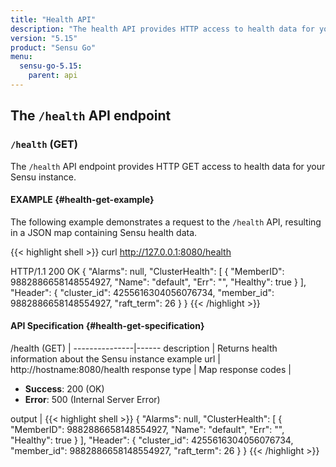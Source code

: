 ```yaml
---
title: "Health API"
description: "The health API provides HTTP access to health data for your Sensu instance. Here’s a reference for the health API in Sensu Go, including examples for returning health information about your Sensu instance. Read on for the full reference."
version: "5.15"
product: "Sensu Go"
menu:
  sensu-go-5.15:
    parent: api
---
```


## The `/health` API endpoint

### `/health` (GET)

The `/health` API endpoint provides HTTP GET access to health data for your Sensu instance.

#### EXAMPLE {#health-get-example}

The following example demonstrates a request to the `/health` API, resulting in
a JSON map containing Sensu health data.

{{< highlight shell >}}
curl http://127.0.0.1:8080/health

HTTP/1.1 200 OK
{
  "Alarms": null,
  "ClusterHealth": [
    {
      "MemberID": 9882886658148554927,
      "Name": "default",
      "Err": "",
      "Healthy": true
    }
  ],
  "Header": {
    "cluster_id": 4255616304056076734,
    "member_id": 9882886658148554927,
    "raft_term": 26
  }
}
{{< /highlight >}}

#### API Specification {#health-get-specification}

/health (GET)  | 
---------------|------
description    | Returns health information about the Sensu instance
example url    | http://hostname:8080/health
response type  | Map
response codes | <ul><li>**Success**: 200 (OK)</li><li>**Error**: 500 (Internal Server Error)</li></ul>
output         | {{< highlight shell >}}
{
  "Alarms": null,
  "ClusterHealth": [
    {
      "MemberID": 9882886658148554927,
      "Name": "default",
      "Err": "",
      "Healthy": true
    }
  ],
  "Header": {
    "cluster_id": 4255616304056076734,
    "member_id": 9882886658148554927,
    "raft_term": 26
  }
}
{{< /highlight >}}
